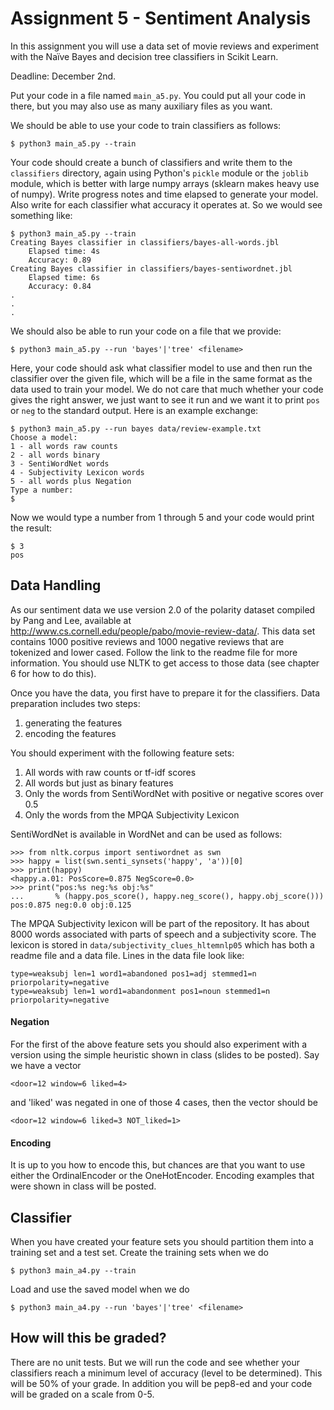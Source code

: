# Assignment 5 - Sentiment Analysis

In this assignment you will use a data set of movie reviews and experiment with the Naïve Bayes and decision tree classifiers in Scikit Learn.

Deadline: December 2nd.

Put your code in a file named `main_a5.py`. You could put all your code in there, but you may also use as many auxiliary files as you want.  

We should be able to use your code to train classifiers as follows:

```
$ python3 main_a5.py --train
```

Your code should create a bunch of classifiers and write them to the `classifiers` directory, again using Python's `pickle` module or the `joblib` module, which is better with large numpy arrays (sklearn makes heavy use of numpy). Write progress notes and time elapsed to generate your model. Also write for each classifier what accuracy it operates at. So we would see something like:

```
$ python3 main_a5.py --train
Creating Bayes classifier in classifiers/bayes-all-words.jbl
    Elapsed time: 4s
    Accuracy: 0.89
Creating Bayes classifier in classifiers/bayes-sentiwordnet.jbl
    Elapsed time: 6s
    Accuracy: 0.84
.
.
.
```

We should also be able to run your code on a file that we provide:

```
$ python3 main_a5.py --run 'bayes'|'tree' <filename>
```

 Here, your code should ask what classifier model to use and then run the classifier over the given file, which will be a file in the same format as the data used to train your model. We do not care that much whether your code gives the right answer, we just want to see it run and we want it to print `pos` or `neg` to the standard output. Here is an example exchange:

 ```
 $ python3 main_a5.py --run bayes data/review-example.txt
 Choose a model:
 1 - all words raw counts
 2 - all words binary
 3 - SentiWordNet words
 4 - Subjectivity Lexicon words
 5 - all words plus Negation
 Type a number:
 $
 ```

Now we would type a number from 1 through 5 and your code would print the result:

```
$ 3
pos
```

## Data Handling

As our sentiment data we use version 2.0 of the polarity dataset compiled by Pang and Lee, available at http://www.cs.cornell.edu/people/pabo/movie-review-data/. This data set contains 1000 positive reviews and 1000 negative reviews that are tokenized and lower cased. Follow the link to the readme file for more information. You should use NLTK to get access to those data (see chapter 6 for how to do this).

Once you have the data, you first have to prepare it for the classifiers. Data preparation includes two steps:

1. generating the features
2. encoding the features

You should experiment with the following feature sets:

1. All words with raw counts or tf-idf scores
2. All words but just as binary features
3. Only the words from SentiWordNet with positive or negative scores over 0.5
4. Only the words from the MPQA Subjectivity Lexicon

SentiWordNet is available in WordNet and can be used as follows:

```
>>> from nltk.corpus import sentiwordnet as swn
>>> happy = list(swn.senti_synsets('happy', 'a'))[0]
>>> print(happy)
<happy.a.01: PosScore=0.875 NegScore=0.0>
>>> print("pos:%s neg:%s obj:%s"
...       % (happy.pos_score(), happy.neg_score(), happy.obj_score()))
pos:0.875 neg:0.0 obj:0.125
```

The MPQA Subjectivity lexicon will be part of the repository. It has about 8000 words associated with parts of speech and a subjectivity score. The lexicon is stored in `data/subjectivity_clues_hltemnlp05` which has both a readme file and a data file. Lines in the data file look like:

```
type=weaksubj len=1 word1=abandoned pos1=adj stemmed1=n priorpolarity=negative
type=weaksubj len=1 word1=abandonment pos1=noun stemmed1=n priorpolarity=negative
```


#### Negation

For the first of the above feature sets you should also experiment with a version using the simple heuristic shown in class (slides to be posted). Say we have a vector

```
<door=12 window=6 liked=4>
```

and 'liked' was negated in one of those 4 cases, then the vector should be

```
<door=12 window=6 liked=3 NOT_liked=1>
```


#### Encoding

It is up to you how to encode this, but chances are that you want to use either the OrdinalEncoder or the OneHotEncoder. Encoding examples that were shown in class will be posted.


## Classifier

When you have created your feature sets you should partition them into a training set and a test set. Create the training sets when we do

```
$ python3 main_a4.py --train
```

Load and use the saved model when we do

```
$ python3 main_a4.py --run 'bayes'|'tree' <filename>
```


## How will this be graded?

There are no unit tests. But we will run the code and see whether your classifiers reach a minimum level of accuracy (level to be determined). This will be 50% of your grade. In addition you will be pep8-ed and your code will be graded on a scale from 0-5.
